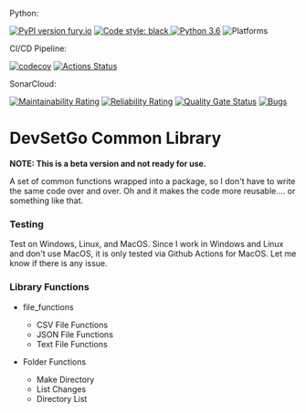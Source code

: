 Python:

[![PyPI version fury.io](https://badge.fury.io/py/devsetgo-lib.svg)](https://pypi.python.org/pypi/devsetgo-lib/)
<a href="https://github.com/psf/black"><img alt="Code style: black" src="https://img.shields.io/badge/code%20style-black-000000.svg">
[![Python 3.6](https://img.shields.io/badge/python-3.6%20%7C%203.7%20%7C%203.8-blue.svg)](https://www.python.org/downloads/)
![Platforms](https://img.shields.io/badge/platform-windows%20%7C%20macos%20%7C%20linux-lightgrey.svg)

CI/CD Pipeline:

[![codecov](https://codecov.io/gh/devsetgo/dsg_lib/branch/master/graph/badge.svg)](https://codecov.io/gh/devsetgo/dsg_lib)
[![Actions Status](https://github.com/devsetgo/dsg_lib/workflows/PythonPackage/badge.svg)](https://github.com/devsetgo/dsg_lib/actions)

SonarCloud:

[![Maintainability Rating](https://sonarcloud.io/api/project_badges/measure?project=devsetgo_dsg_lib&metric=sqale_rating)](https://sonarcloud.io/dashboard?id=devsetgo_dsg_lib)
[![Reliability Rating](https://sonarcloud.io/api/project_badges/measure?project=devsetgo_dsg_lib&metric=reliability_rating)](https://sonarcloud.io/dashboard?id=devsetgo_dsg_lib)
[![Quality Gate Status](https://sonarcloud.io/api/project_badges/measure?project=devsetgo_dsg_lib&metric=alert_status)](https://sonarcloud.io/dashboard?id=devsetgo_dsg_lib)
[![Bugs](https://sonarcloud.io/api/project_badges/measure?project=devsetgo_dsg_lib&metric=bugs)](https://sonarcloud.io/dashboard?id=devsetgo_dsg_lib)



# DevSetGo Common Library
**NOTE: This is a beta version and not ready for use.**

A set of common functions wrapped into a package, so I don't have to write the same code over and over. Oh and it makes the code more reusable.... or something like that.

### Testing
Test on Windows, Linux, and MacOS. Since I work in Windows and Linux and don't use MacOS, it is only tested via Github Actions for MacOS. Let me know if there is any issue.

### Library Functions

- file_functions
    - CSV File Functions
    - JSON File Functions
    - Text File Functions

- Folder Functions
    - Make Directory
    - List Changes
    - Directory List
